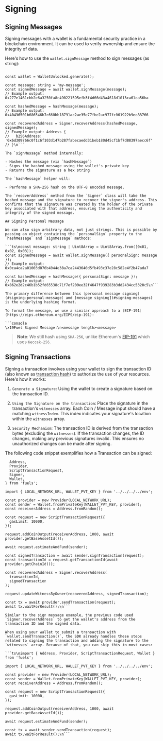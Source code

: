# Signing

## Signing Messages

Signing messages with a wallet is a fundamental security practice in a blockchain environment. It can be used to verify ownership and ensure the integrity of data.

Here's how to use the `wallet.signMessage` method to sign messages (as string):

```ts\nimport { hashMessage, Signer, WalletUnlocked } from 'fuels';

const wallet = WalletUnlocked.generate();

const message: string = 'my-message';
const signedMessage = await wallet.signMessage(message);
// Example output: 0x277e1461cbb2e6a3250fa8c490221595efb3f4d66d43a4618d1013ca61ca56ba

const hashedMessage = hashMessage(message);
// Example output: 0x40436501b686546b7c660bb18791ac2ae35e77fbe2ac977fc061922b9ec83766

const recoveredAddress = Signer.recoverAddress(hashedMessage, signedMessage);
// Example output: Address {
//   b256Address: '0x6d309766c0f1c6f103d147b287fabecaedd31beb180d45cf1bf7d88397aecc6f'
// }\n```

The `signMessage` method internally:

- Hashes the message (via `hashMessage`)
- Signs the hashed message using the wallet's private key
- Returns the signature as a hex string

The `hashMessage` helper will:

- Performs a SHA-256 hash on the UTF-8 encoded message.

The `recoverAddress` method from the `Signer` class will take the hashed message and the signature to recover the signer's address. This confirms that the signature was created by the holder of the private key associated with that address, ensuring the authenticity and integrity of the signed message.

## Signing Personal Message

We can also sign arbitrary data, not just strings. This is possible by passing an object containing the `personalSign` property to the `hashMessage` and `signMessage` methods:

```ts\nconst message: string | Uint8Array = Uint8Array.from([0x01, 0x02, 0x03]);
const signedMessage = await wallet.signMessage({ personalSign: message });
// Example output: 0x0ca4ca2a01003d076b4044e38a7ca2443640d5fb493c37e28c582e4f2b47ada7

const hashedMessage = hashMessage({ personalSign: message });
// Example output: 0x862e2d2c46b1b52fd65538c71f7ef209ee32f4647f939283b3dd2434cc5320c5\n```

The primary difference between this [personal message signing](#signing-personal-message) and [message signing](#signing-messages) is the underlying hashing format.

To format the message, we use a similar approach to a [EIP-191](https://eips.ethereum.org/EIPS/eip-191):

```console
\x19Fuel Signed Message:\n<message length><message>
```

> **Note**: We still hash using `SHA-256`, unlike Ethereum's [EIP-191](https://eips.ethereum.org/EIPS/eip-191) which uses `Keccak-256`.

## Signing Transactions

Signing a transaction involves using your wallet to sign the transaction ID (also known as [transaction hash](https://docs.fuel.network/docs/specs/identifiers/transaction-id/)) to authorize the use of your resources. Here's how it works:

1. `Generate a Signature`: Using the wallet to create a signature based on the transaction ID.

2. `Using the Signature on the transaction`: Place the signature in the transaction's `witnesses` array. Each Coin / Message input should have a matching `witnessIndex`. This index indicates your signature's location within the `witnesses` array.

3. `Security Mechanism`: The transaction ID is derived from the transaction bytes (excluding the `witnesses`). If the transaction changes, the ID changes, making any previous signatures invalid. This ensures no unauthorized changes can be made after signing.

The following code snippet exemplifies how a Transaction can be signed:

```ts\nimport {
  Address,
  Provider,
  ScriptTransactionRequest,
  Signer,
  Wallet,
} from 'fuels';

import { LOCAL_NETWORK_URL, WALLET_PVT_KEY } from '../../../../env';

const provider = new Provider(LOCAL_NETWORK_URL);
const sender = Wallet.fromPrivateKey(WALLET_PVT_KEY, provider);
const receiverAddress = Address.fromRandom();

const request = new ScriptTransactionRequest({
  gasLimit: 10000,
});

request.addCoinOutput(receiverAddress, 1000, await provider.getBaseAssetId());

await request.estimateAndFund(sender);

const signedTransaction = await sender.signTransaction(request);
const transactionId = request.getTransactionId(await provider.getChainId());

const recoveredAddress = Signer.recoverAddress(
  transactionId,
  signedTransaction
);

request.updateWitnessByOwner(recoveredAddress, signedTransaction);

const tx = await provider.sendTransaction(request);
await tx.waitForResult();\n```

Similar to the sign message example, the previous code used `Signer.recoverAddress` to get the wallet's address from the transaction ID and the signed data.

When using your wallet to submit a transaction with `wallet.sendTransaction()`, the SDK already handles these steps related to signing the transaction and adding the signature to the `witnesses` array. Because of that, you can skip this in most cases:

```ts\nimport { Address, Provider, ScriptTransactionRequest, Wallet } from 'fuels';

import { LOCAL_NETWORK_URL, WALLET_PVT_KEY } from '../../../../env';

const provider = new Provider(LOCAL_NETWORK_URL);
const sender = Wallet.fromPrivateKey(WALLET_PVT_KEY, provider);
const receiverAddress = Address.fromRandom();

const request = new ScriptTransactionRequest({
  gasLimit: 10000,
});

request.addCoinOutput(receiverAddress, 1000, await provider.getBaseAssetId());

await request.estimateAndFund(sender);

const tx = await sender.sendTransaction(request);
await tx.waitForResult();\n```
